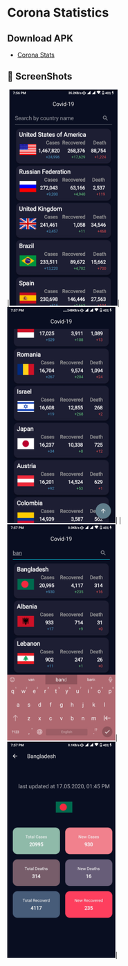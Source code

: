 # Corona Statistics
 
## Download APK
* [Corona Stats](https://drive.google.com/open?id=12ZgQdkufa-FwG3vYasqA7GDaZ623aKWd)

## 📸 ScreenShots


|<img src="ss/1.jpg" width="250">|<img src="ss/2.jpg" width="250">|
|<img src="ss/3.jpg" width="250">|<img src="ss/4.jpg" width="250">|
